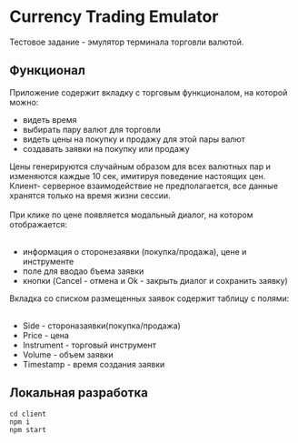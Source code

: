 # Сurrency Trading Emulator

Тестовое задание - эмулятор терминала торговли валютой.

## Функционал

Приложение содержит вкладку с торговым функционалом, на которой можно:
<ul>
  <li>видеть время</li>
  <li>выбирать пару валют для торговли</li>
  <li>видеть цены на покупку и продажу для этой пары валют </li>
   <li>создавать заявки на покупку или продажу</li>
</ul>
Цены генерируются случайным образом для всех валютных пар и изменяются каждые 10 сек, имитируя поведение настоящих цен. Клиент-
серверное взаимодействие не предполагается, все данные хранятся только на время жизни сессии.
<br>
<br>
При клике по цене появляется модальный диалог, на котором отображается:
<br>
<br>
<ul>
  <li>информация о сторонезаявки (покупка/продажа), цене и инструменте</li>
  <li>поле для вводао бъема заявки</li>
  <li>кнопки (Cancel - отмена и Ok - закрыть диалог и сохранить заявку)</li>
</ul>
Вкладка со списком размещенных заявок содержит таблицу с полями:
<br>
<br>
<ul>
  <li>Side - стороназаявки(покупка/продажа) </li>
  <li>Price - цена</li>
  <li>Instrument - торговый инструмент</li>
    <li>Volume - объем заявки</li>
    <li>Timestamp - время создания заявки</li>
</ul>

## Локальная разработка

```console
cd client
npm i
npm start
```
